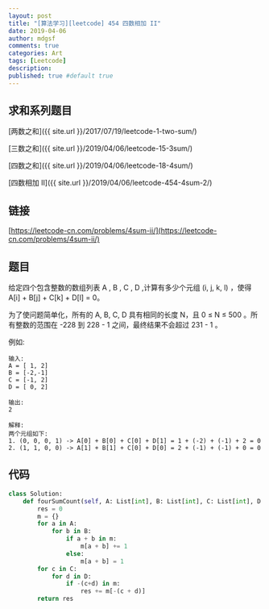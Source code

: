 ```yaml
---
layout: post
title: "[算法学习][leetcode] 454 四数相加 II"
date: 2019-04-06
author: mdgsf
comments: true
categories: Art
tags: [Leetcode]
description:
published: true #default true
---
```


## 求和系列题目

[两数之和]({{ site.url }}/2017/07/19/leetcode-1-two-sum/)

[三数之和]({{ site.url }}/2019/04/06/leetcode-15-3sum/)

[四数之和]({{ site.url }}/2019/04/06/leetcode-18-4sum/)

[四数相加 II]({{ site.url }}/2019/04/06/leetcode-454-4sum-2/)

## 链接

[https://leetcode-cn.com/problems/4sum-ii/](https://leetcode-cn.com/problems/4sum-ii/)

## 题目

给定四个包含整数的数组列表 A , B , C , D ,计算有多少个元组 (i, j, k, l) ，使得 A[i] + B[j] + C[k] + D[l] = 0。

为了使问题简单化，所有的 A, B, C, D 具有相同的长度 N，且 0 ≤ N ≤ 500 。所有整数的范围在 -228 到 228 - 1 之间，最终结果不会超过 231 - 1 。

例如:

```
输入:
A = [ 1, 2]
B = [-2,-1]
C = [-1, 2]
D = [ 0, 2]

输出:
2

解释:
两个元组如下:
1. (0, 0, 0, 1) -> A[0] + B[0] + C[0] + D[1] = 1 + (-2) + (-1) + 2 = 0
2. (1, 1, 0, 0) -> A[1] + B[1] + C[0] + D[0] = 2 + (-1) + (-1) + 0 = 0
```

## 代码

```python
class Solution:
    def fourSumCount(self, A: List[int], B: List[int], C: List[int], D: List[int]) -> int:
        res = 0
        m = {}
        for a in A:
            for b in B:
                if a + b in m:
                    m[a + b] += 1
                else:
                    m[a + b] = 1
        for c in C:
            for d in D:
                if -(c+d) in m:
                    res += m[-(c + d)]
        return res
```
